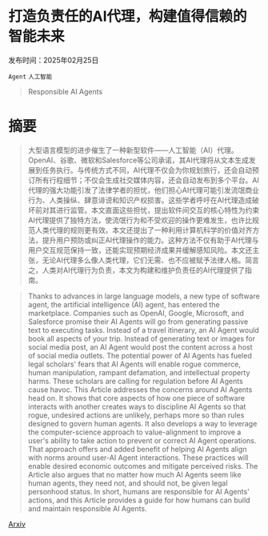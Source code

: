 # 打造负责任的AI代理，构建值得信赖的智能未来

发布时间：2025年02月25日

`Agent` `人工智能`

> Responsible AI Agents

# 摘要

> 大型语言模型的进步催生了一种新型软件——人工智能（AI）代理。OpenAI、谷歌、微软和Salesforce等公司承诺，其AI代理将从文本生成发展到任务执行。与传统方式不同，AI代理不仅会为你规划旅行，还会自动预订所有行程细节；不仅会生成社交媒体内容，还会自动发布到多个平台。AI代理的强大功能引发了法律学者的担忧，他们担心AI代理可能引发流氓商业行为、人类操纵、肆意诽谤和知识产权损害。这些学者呼吁在AI代理造成破坏前对其进行监管。本文直面这些担忧，提出软件间交互的核心特性为约束AI代理提供了独特方法，使流氓行为和不受欢迎的操作更难发生，也许比规范人类代理的规则更有效。本文还提出了一种利用计算机科学的价值对齐方法，提升用户预防或纠正AI代理操作的能力。这种方法不仅有助于AI代理与用户交互规范保持一致，还能实现预期经济成果并缓解感知风险。本文还主张，无论AI代理多么像人类代理，它们无需、也不应被赋予法律人格。简言之，人类对AI代理行为负责，本文为构建和维护负责任的AI代理提供了指南。

> Thanks to advances in large language models, a new type of software agent, the artificial intelligence (AI) agent, has entered the marketplace. Companies such as OpenAI, Google, Microsoft, and Salesforce promise their AI Agents will go from generating passive text to executing tasks. Instead of a travel itinerary, an AI Agent would book all aspects of your trip. Instead of generating text or images for social media post, an AI Agent would post the content across a host of social media outlets. The potential power of AI Agents has fueled legal scholars' fears that AI Agents will enable rogue commerce, human manipulation, rampant defamation, and intellectual property harms. These scholars are calling for regulation before AI Agents cause havoc.
  This Article addresses the concerns around AI Agents head on. It shows that core aspects of how one piece of software interacts with another creates ways to discipline AI Agents so that rogue, undesired actions are unlikely, perhaps more so than rules designed to govern human agents. It also develops a way to leverage the computer-science approach to value-alignment to improve a user's ability to take action to prevent or correct AI Agent operations. That approach offers and added benefit of helping AI Agents align with norms around user-AI Agent interactions. These practices will enable desired economic outcomes and mitigate perceived risks. The Article also argues that no matter how much AI Agents seem like human agents, they need not, and should not, be given legal personhood status. In short, humans are responsible for AI Agents' actions, and this Article provides a guide for how humans can build and maintain responsible AI Agents.

[Arxiv](https://arxiv.org/abs/2502.18359)